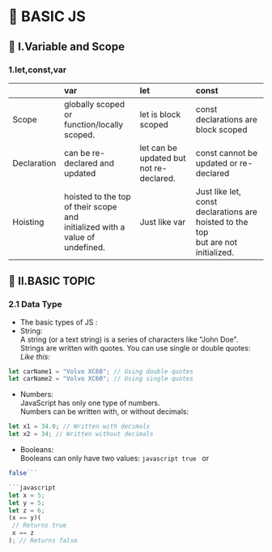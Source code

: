 # :green_apple: BASIC JS

## :high_brightness: I.Variable and Scope

### 1.let,const,var

|             | var                                                                              | let                                     | const                                                                                 |
| :---------- | :------------------------------------------------------------------------------- | :-------------------------------------- | :------------------------------------------------------------------------------------ |
| Scope       | globally scoped or<br> function/locally scoped.                                  | let is block scoped                     | const declarations are block scoped                                                   |
| Declaration | can be re-declared and updated                                                   | let can be updated but not re-declared. | const cannot be updated or re-declared                                                |
| Hoisting    | hoisted to the top of their scope and<br> initialized with a value of undefined. | Just like var                           | Just like let, const declarations are hoisted to the top<br> but are not initialized. |

## :red_circle: II.BASIC TOPIC

### 2.1 Data Type

- The basic types of JS :
- String:<br>
    A string (or a text string) is a series of characters like "John Doe".
    Strings are written with quotes. You can use single or double quotes:
    _Like this:_
```javascript
let carName1 = "Volvo XC60"; // Using double quotes
let carName2 = "Volvo XC60"; // Using single quotes
```
- Numbers:<br>
JavaScript has only one type of numbers.<br>
Numbers can be written with, or without decimals:
```javascript
let x1 = 34.0; // Written with decimals
let x2 = 34; // Written without decimals
```
- Booleans:<br>
Booleans can only have two values: ```javascript
 true ```  or
 ```javascript 
 false```

```javascript
let x = 5;
let y = 5;
let z = 6;
(x == y)(
  // Returns true
  x == z
); // Returns false
```
